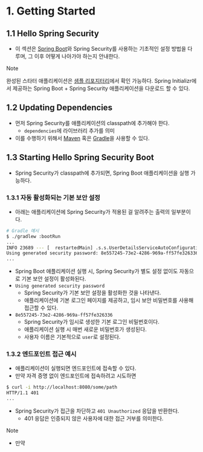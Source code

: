 # 1. Getting Started
## 1.1 Hello Spring Security
- 이 섹션은 [Spring Boot](https://docs.spring.io/spring-boot/docs/3.1.1/reference/html/)와 Spring Security를 사용하는 기초적인 설정 방법을 다루며, 그 이후 어떻게 나아가야 하는지 안내한다.

> [!NOTE]
> 완성된 스타터 애플리케이션은 [샘플 리포지터리](https://github.com/spring-projects/spring-security-samples/tree/6.3.x/servlet/spring-boot/java/hello-security)에서 확인 가능하다. Spring Initializr에서 제공하는 Spring Boot + Spring Security 애플리케이션을 다운로드 할 수 있다.

## 1.2 Updating Dependencies
- 먼저 Spring Security를 애플리케이션의 classpath에 추가해야 한다.
	- `dependencies`에 라이브러리 추가를 의미
- 이를 수행하기 위해서 [Maven](https://docs.spring.io/spring-security/reference/getting-spring-security.html#getting-maven-boot) 혹은 [Gradle](https://docs.spring.io/spring-security/reference/getting-spring-security.html#getting-gradle-boot)을 사용할 수 있다.

## 1.3 Starting Hello Spring Security Boot
- Spring Security가 classpath에 추가되면, Spring Boot 애플리케이션을 실행 가능하다.

### 1.3.1 자동 활성화되는 기본 보안 설정
- 아래는 애플리케이션에 Spring Security가 적용된 걸 알려주는 출력의 일부분이다.
```bash
# Gradle 예시
$ ./gradlew :bootRun
...
INFO 23689 --- [  restartedMain] .s.s.UserDetailsServiceAutoConfiguration :
Using generated security password: 8e557245-73e2-4286-969a-ff57fe326336
...
```
- Spring Boot 애플리케이션 실행 시, Spring Security가 별도 설정 없이도 자동으로 기본 보안 설정이 활성화된다.
- `Using generated security password`
	- Spring Security가 기본 보안 설정을 활성화한 것을 나타낸다.
	- 애플리케이션에 기본 로그인 페이지를 제공하고, 임시 보안 비밀번호를 사용해 접근할 수 있다.
- `8e557245-73e2-4286-969a-ff57fe326336`
	- Spring Security가 임시로 생성한 기본 로그인 비밀번호이다.
	- 애플리케이션 실행 시 매번 새로운 비밀번호가 생성된다.
	- 사용자 이름은 기본적으로 `user`로 설정된다.

### 1.3.2 엔드포인트 접근 예시
- 애플리케이션이 실행되면 엔드포인트에 접속할 수 있다.
- 만약 자격 증명 없이 엔드포인트에 접속하려고 시도하면 
```bash
$ curl -i http://localhost:8080/some/path
HTTP/1.1 401
...
```
- Spring Security가 접근을 차단하고 `401 Unauthorized` 응답을 반환한다.
	- 401 응답은 인증되지 않은 사용자에 대한 접근 거부를 의미한다.

> [!Note]
> - 만약 